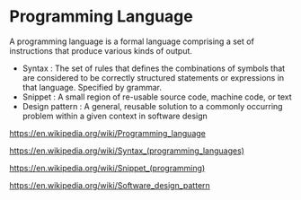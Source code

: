 # Programming Language

A programming language is a formal language comprising a set of instructions that produce various kinds of output.

- Syntax : The set of rules that defines the combinations of symbols that are considered to be correctly structured statements or expressions in that language. Specified by grammar.
- Snippet : A small region of re-usable source code, machine code, or text
- Design pattern : A general, reusable solution to a commonly occurring problem within a given context in software design

https://en.wikipedia.org/wiki/Programming_language

https://en.wikipedia.org/wiki/Syntax_(programming_languages)

https://en.wikipedia.org/wiki/Snippet_(programming)

https://en.wikipedia.org/wiki/Software_design_pattern
